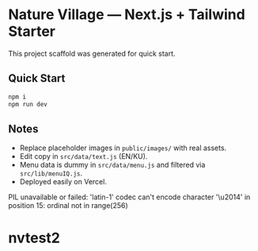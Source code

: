 # Nature Village — Next.js + Tailwind Starter

This project scaffold was generated for quick start.

## Quick Start
```bash
npm i
npm run dev
```

## Notes
- Replace placeholder images in `public/images/` with real assets.
- Edit copy in `src/data/text.js` (EN/KU).
- Menu data is dummy in `src/data/menu.js` and filtered via `src/lib/menuIQ.js`.
- Deployed easily on Vercel.

PIL unavailable or failed: 'latin-1' codec can't encode character '\u2014' in position 15: ordinal not in range(256)
# nvtest2

